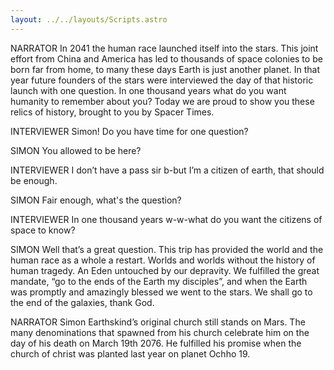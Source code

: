 ```yaml
---
layout: ../../layouts/Scripts.astro
---
```


NARRATOR
In 2041 the human race launched itself into the stars. This joint effort from China and America has led to thousands of space colonies to be born far from home, to many these days Earth is just another planet. In that year future founders of the stars were interviewed the day of that historic launch with one question. In one thousand years what do you want humanity to remember about you? Today we are proud to show you these relics of history, brought to you by Spacer Times. 

INTERVIEWER
Simon! Do you have time for one question? 

SIMON
You allowed to be here? 

INTERVIEWER
I don’t have a pass sir b-but I’m a citizen of earth, that should be enough. 

SIMON
Fair enough, what's the question?

INTERVIEWER
In one thousand years w-w-what do you want the citizens of space to know? 

SIMON
Well that’s a great question. This trip has provided the world and the human race as a whole a restart. Worlds and worlds without the history of human tragedy. An Eden untouched by our depravity. We fulfilled the great mandate, “go to the ends of the Earth my disciples”, and when the Earth was promptly and amazingly blessed we went to the stars. We shall go to the end of the galaxies, thank God. 

NARRATOR
Simon Earthskind’s original church still stands on Mars. The many denominations that spawned from his church celebrate him on the day of his death on March 19th 2076. He fulfilled his promise when the church of christ was planted last year on planet Ochho 19. 
